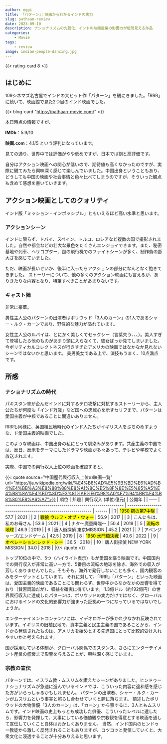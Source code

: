 ```yaml
---
author: eggi
title: 「パターン」：映画からわかるインドの実力
slug: pathaan-review
date: 2023-09-10
description: ナショナリズムの先鋭化、インドの映画産業の影響力が垣間見える作品
categories:
    - Movie
tags:
    - review
image: indian-people-dancing.jpg
---
```


{{< rating-card 8 >}}

## はじめに

109シネマズ名古屋でインドの大ヒット作「パターン」を観にきました。「RRR」に続いて、映画館で見た2つ目のインド映画でした。

{{< blog-card "https://pathaan-movie.com/" >}}

本日時点の情報ですが、

**IMDb**：5.9/10

**映画.com**：4.1/5 という評判になっています。

見ての通り、世界中では評価がやや低めですが、日本では割と高評価です。

自分はアクション映画への関心が低いので、期待値も高くなかったのですが、実際に観てみたら興味深く感じて楽しんでいました。中国出身ということもあり、どうしても中国の映画や社会事情と色々比べてしまうのですが、そういった観点も含めて感想を書いていきます。

## アクション映画としてのクォリティ

インド版「ミッション・インポッシブル」ともいえるほど高い水準と思います。

### アクションシーン

インドに限らず、ドバイ、スペイン、トルコ、ロシアなど複数の国で撮影されました。自然や都会などの壮大な景色をたくさんエンジョイできます。また、秘密基地や列車、ヘリコプター、謎の飛行機でのファイトシーンが多く、制作費の膨大さを感じていました。

ただ、映画が長いせいか、後半に入ったらアクションの部分になんとなく飽きてきました。
ストーリーについて、他の多くのアクション映画にも言えるが、ありきたりな内容となり、特筆すべきことがあまりないです。

### キャスト陣

非常に豪華。

男性主人公のパターンの出演者はボリウッド「3人のカーン」の1人であるシャー・ルク・カーンであり、野性的な魅力が溢れています。

女性主人公のルバイは、とにかく美しくてセックシー（言葉失う、、、）。美人すぎて登場したら他のものがあまり頭に入らなくて、彼女ばっか見てしまいました。今ポリティカルコレクトネスが行きすぎたアメリカの映画ではなかなか見れないシーンではないかと思います。
美男美女である上で、演技もうまく、10点満点です。

## 所感

### ナショナリズムの時代

パキスタン軍が企んだインドに対するテロ攻撃に対抗するストーリーから、主人公たちが何度も「インド万歳」など国への忠誠心を示すセリフまで、パターンは愛国主義が中核であることに間違いありません。

RRRも同様に、英国植民地時代のインド人たちがイギリス人をぶちのめすような、ド愛国主義的映画でした。

このような映画は、中国出身の私にとって馴染みがあります。共産主義の中国では、反日、反米をテーマにしたドラマや映画が多々あって、テレビや学校でよく放送されます。

実際、中国での興行収入上位の映画を確認すると、

{{< quote source="中国歴代興行収入上位の映画一覧" url="https://ja.wikipedia.org/wiki/%E4%B8%AD%E5%9B%BD%E6%AD%B4%E4%BB%A3%E8%88%88%E8%A1%8C%E5%8F%8E%E5%85%A5%E4%B8%8A%E4%BD%8D%E3%81%AE%E6%98%A0%E7%94%BB%E4%B8%80%E8%A6%A7">}}
| 順位 | 邦題                                                         | 興行収入 (単位:億元) | 公開年 |
| ---- | ----------------------------------------------------------- | ------------------------------------------------------------ | ------ |
| 1    | <mark>1950 鋼の第7中隊</mark> | 57.7                                                         | 2021   |
| 2    | <mark>戦狼 ウルフ・オブ・ウォー</mark> | 56.9                                                         | 2017   |
| 3    | こんにちは、私のお母さん                                     | 53.6                                                         | 2021   |
| 4    | ナタ～魔童降臨～ | 50.4                                                         | 2019   |
| 5    | <mark>流転の地球</mark> | 46.9                                                         | 2019   |
| 6    | 唐人街探偵 東京MISSION | 45.2                                                         | 2021   |
| 7    | アベンジャーズ/エンドゲーム | 42.5                                                         | 2019   |
| 8    | <mark>1950 水門橋決戦</mark> | 40.6                                                         | 2022   |
| 9 | <mark>オペレーション:レッド・シー</mark> | 36.5 | 2018 |
| 10 | 唐人街探偵 NEW YORK MISSION | 34.0 | 2018 |
|{{< /quote >}}

トップ10位の中で、5つ（ハイライト表示）もが愛国を謳う映画です。中国国内での興行収入が非常に高い一方で、5番目の流転の地球を除き、海外での収入が芳しくありませんでした。そもそも、海外で発行しないことも多く、国内観客のみをターゲットとしています。
それに対して、「RRR」「パターン」といった映画は、愛国主義的映画であることにも関わらず、世界中からなかなかの反響を得ており（賛否両論だが）、収益を確実に得ています。
1.3億ドル（約192億円）の世界興行収入に達成したパターンは、ボリウッドの実力だけではなく、グローバルにおけるインドの文化的影響力が強まった証拠の一つになっているではないでしょうか。

エンターテイメントコンテンツには、イデオロギーが多かれ少なかれ反映されています。イギリスの旧植民地で、資本主義と民主主義の国であることから、インドから発信されたものは、アメリカを始めとする先進国にとって比較的受け入れやすいかと考えられます。

国が採用している体制が、グローバル関係でのスタンス、さらにエンターテイメント産業の盛衰まで影響を与えることが、興味深く感じています。

### 宗教の宣伝
パターンでは、イスラム教・ムスリムを讃えたシーンがありました。ヒンドゥーナショナリズムが急速に進んでいるインドでは、こういった内容に違和感を感じた方がいらっしゃるかもしれません。
パターンの出演者、シャー・ルク・カーンがムスリムという事実と照らし合わせていくと腑に落ちます。
前述したボリウッドの大物俳優「3人のカーン」は、「カーン」から察するに、3人ともムスリムです。インド映画の史上もっとも成功した俳優、こういったレベルに達したら、影響力を発揮して、大事にしている価値観や宗教観を得意とする映画を通して宣伝していくこと自体はおかしくありません。
当然、インド国内のヒンドゥー教徒から激しく反発されることもありますが、コツコツと発信していくと、大衆文化に浸透することが十分ありえると思います。